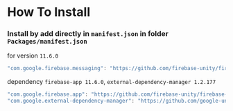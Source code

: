 # How To Install

### Install by add directly in `manifest.json` in folder `Packages/manifest.json`


for version `11.6.0`
```csharp
"com.google.firebase.messaging": "https://github.com/firebase-unity/firebase-messaging.git#11.6.0",
```


dependency `firebase-app 11.6.0`, `external-dependency-manager 1.2.177`
```csharp
"com.google.firebase.app": "https://github.com/firebase-unity/firebase-app.git#11.6.0",
"com.google.external-dependency-manager": "https://github.com/google-unity/external-dependency-manager.git#1.2.177",
```